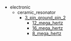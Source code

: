 * electronic
  * ceramic_resonator
    * [3_pin_ground_pin_2](electronic/ceramic_resonator/3_pin_ground_pin_2)
      * [12_mega_hertz](electronic/ceramic_resonator/3_pin_ground_pin_2/12_mega_hertz)
      * [16_mega_hertz](electronic/ceramic_resonator/3_pin_ground_pin_2/12_mega_hertz/16_mega_hertz)
      * [8_mega_hertz](electronic/ceramic_resonator/3_pin_ground_pin_2/12_mega_hertz/16_mega_hertz/8_mega_hertz)
